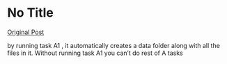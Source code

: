 # No Title

[Original Post](https://discourse.onlinedegree.iitm.ac.in/t/167172/11)

<p>by running task A1 , it automatically creates a data folder along with all the files in it. Without running task A1 you can’t do rest of A tasks</p>